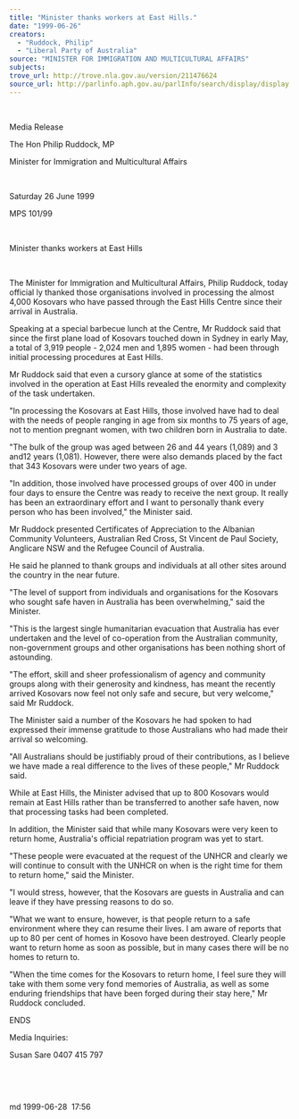 ```yaml
---
title: "Minister thanks workers at East Hills."
date: "1999-06-26"
creators:
  - "Ruddock, Philip"
  - "Liberal Party of Australia"
source: "MINISTER FOR IMMIGRATION AND MULTICULTURAL AFFAIRS"
subjects:
trove_url: http://trove.nla.gov.au/version/211476624
source_url: http://parlinfo.aph.gov.au/parlInfo/search/display/display.w3p;query=Id%3A%22media/pressrel/BXA06%22
---
```


   

  

  Media Release

  The Hon Philip Ruddock, MP

  Minister for Immigration and Multicultural Affairs

  

  Saturday 26 June 1999

  MPS 101/99 

  

  Minister thanks workers at East Hills

  

  The Minister for Immigration 
and Multicultural Affairs, Philip Ruddock, today official  ly thanked those organisations involved in processing 
the almost 4,000 Kosovars who have passed through the East Hills Centre 
since their arrival in Australia. 

  Speaking at a special barbecue lunch at the Centre, 
Mr Ruddock said that since the first plane load of Kosovars touched 
down in Sydney in early May, a total of 3,919 people - 2,024 men and 
1,895 women - had been through initial processing procedures at East 
Hills. 

  Mr Ruddock said that even a cursory glance at some 
of the statistics involved in the operation at East Hills revealed the 
enormity and complexity of the task undertaken. 

  "In processing the Kosovars at East Hills, those 
involved have had to deal with the needs of people ranging in age from 
six months to 75 years of age, not to mention pregnant women, with two 
children born in Australia to date. 

  "The bulk of the group was aged between 26 and 
44 years (1,089) and 3 and12 years (1,081). However, there were also 
demands placed by the fact that 343 Kosovars were under two years of 
age. 

  "In addition, those involved have processed 
groups of over 400 in under four days to ensure the Centre was ready 
to receive the next group. It really has been an extraordinary effort 
and I want to personally thank every person who has been involved," 
the Minister said. 

  Mr Ruddock presented Certificates of Appreciation 
to the Albanian Community Volunteers, Australian Red Cross, St Vincent 
de Paul Society, Anglicare NSW and the Refugee Council of Australia. 

  He said he planned to thank groups and individuals 
at all other sites around the country in the near future. 

  "The level of support from individuals and organisations 
for the Kosovars who sought safe haven in Australia has been overwhelming," 
said the Minister. 

  "This is the largest single humanitarian evacuation 
that Australia has ever undertaken and the level of co-operation from 
the Australian community, non-government groups and other organisations 
has been nothing short of astounding. 

  "The effort, skill and sheer professionalism 
of agency and community groups along with their generosity and kindness, 
has meant the recently arrived Kosovars now feel not only safe and secure, 
but very welcome," said Mr Ruddock. 

  The Minister said a number of the Kosovars he had 
spoken to had expressed their immense gratitude to those Australians 
who had made their arrival so welcoming. 

  "All Australians should be justifiably proud 
of their contributions, as I believe we have made a real difference 
to the lives of these people," Mr Ruddock said. 

  While at East Hills, the Minister advised that up 
to 800 Kosovars would remain at East Hills rather than be transferred 
to another safe haven, now that processing tasks had been completed. 

  In addition, the Minister said that while many Kosovars 
were very keen to return home, Australia's official repatriation program 
was yet to start. 

  "These people were evacuated at the request 
of the UNHCR and clearly we will continue to consult with the UNHCR 
on when is the right time for them to return home," said the Minister. 

  "I would stress, however, that the Kosovars 
are guests in Australia and can leave if they have pressing reasons 
to do so. 

  "What we want to ensure, however, is that people 
return to a safe environment where they can resume their lives. I am 
aware of reports that up to 80 per cent of homes in Kosovo have been 
destroyed. Clearly people want to return home as soon as possible, but 
in many cases there will be no homes to return to. 

  "When the time comes for the Kosovars to return 
home, I feel sure they will take with them some very fond memories of 
Australia, as well as some enduring friendships that have been forged 
during their stay here," Mr Ruddock concluded.

  ENDS

  Media Inquiries:

  Susan Sare 0407 415 797 

  

  

  md 1999-06-28  17:56

